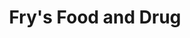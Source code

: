 ---
title: "Fry's Food and Drug"
url: /tempe/frys-food-and-drug-west-baseline-road/
shop: supermarket
---